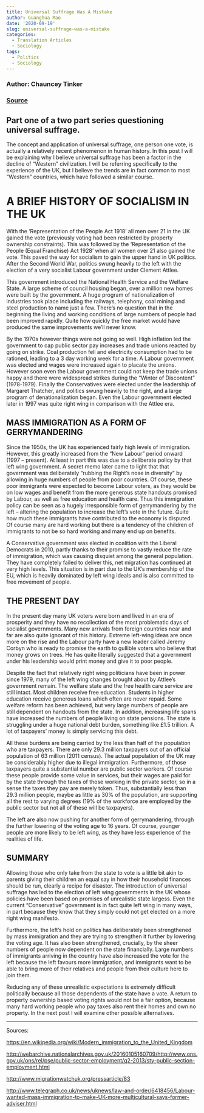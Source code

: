 ```yaml
---
title: Universal Suffrage Was A Mistake
author: Guanghua Mao
date: '2020-09-19'
slug: universal-suffrage-was-a-mistake
categories:
  - Translation Articles
  - Sociology
tags:
  - Politics
  - Sociology
---
```


### Author: Chauncey Tinker

### [Source](https://chaunceytinker.wordpress.com/2016/04/14/universal-suffrage-was-a-mistake/)

## Part one of a two part series questioning universal suffrage.

The concept and application of universal suffrage, one person one vote, is actually a relatively recent phenomenon in human history. In this post I will be explaining why I believe universal suffrage has been a factor in the decline of “Western” civilization. I will be referring specifically to the experience of the UK, but I believe the trends are in fact common to most “Western” countries, which have followed a similar course.

# A BRIEF HISTORY OF SOCIALISM IN THE UK

With the ‘Representation of the People Act 1918’ all men over 21 in the UK gained the vote (previously voting had been restricted by property ownership constraints). This was followed by the ‘Representation of the People (Equal Franchise) Act 1928’ when all women over 21 also gained the vote. This paved the way for socialism to gain the upper hand in UK politics. After the Second World War, politics swung heavily to the left with the election of a very socialist Labour government under Clement Attlee.

This government introduced the National Health Service and the Welfare State. A large scheme of council housing began, over a million new homes were built by the government. A huge program of nationalization of industries took place including the railways, telephony, coal mining and steel production to name just a few. There’s no question that in the beginning the living and working conditions of large numbers of people had been improved rapidly. Quite how quickly the free market would have produced the same improvements we’ll never know.

By the 1970s however things were not going so well. High inflation led the government to cap public sector pay increases and trade unions reacted by going on strike. Coal production fell and electricity consumption had to be rationed, leading to a 3 day working week for a time. A Labour government was elected and wages were increased again to placate the unions. However soon even the Labour government could not keep the trade unions happy and there were widespread strikes during the “Winter of Discontent” (1978-1979). Finally the Conservatives were elected under the leadership of Margaret Thatcher, and politics swung heavily to the right, and a large program of denationalization began. Even the Labour government elected later in 1997 was quite right wing in comparison with the Attlee era.

## MASS IMMIGRATION AS A FORM OF GERRYMANDERING

Since the 1950s, the UK has experienced fairly high levels of immigration. However, this greatly increased from the “New Labour” period onward (1997 – present). At least in part this was due to a deliberate policy by that left wing government. A secret memo later came to light that that government was deliberately “rubbing the Right’s nose in diversity” by allowing in huge numbers of people from poor countries. Of course, these poor immigrants were expected to become Labour voters, as they would be on low wages and benefit from the more generous state handouts promised by Labour, as well as free education and health care. Thus this immigration policy can be seen as a hugely irresponsible form of gerrymandering by the left – altering the population to increase the left’s vote in the future. Quite how much these immigrants have contributed to the economy is disputed. Of course many are hard working but there is a tendency of the children of immigrants to not be so hard working and many end up on benefits.

A Conservative government was elected in coalition with the Liberal Democrats in 2010, partly thanks to their promise to vastly reduce the rate of immigration, which was causing disquiet among the general population. They have completely failed to deliver this, net migration has continued at very high levels. This situation is in part due to the UK’s membership of the EU, which is heavily dominated by left wing ideals and is also committed to free movement of people.

## THE PRESENT DAY

In the present day many UK voters were born and lived in an era of prosperity and they have no recollection of the most problematic days of socialist governments. Many new arrivals from foreign countries near and far are also quite ignorant of this history. Extreme left-wing ideas are once more on the rise and the Labour party have a new leader called Jeremy Corbyn who is ready to promise the earth to gullible voters who believe that money grows on trees. He has quite literally suggested that a government under his leadership would print money and give it to poor people.

Despite the fact that relatively right wing politicians have been in power since 1979, many of the left wing changes brought about by Attlee’s government remain. The welfare state and the free health care service are still intact.  Most children receive free education.  Students in higher education receive generous loans which often are never repaid. Some welfare reform has been achieved, but very large numbers of people are still dependent on handouts from the state. In addition, increasing life spans have increased the numbers of people living on state pensions. The state is struggling under a huge national debt burden, something like £1.5 trillion. A lot of taxpayers’ money is simply servicing this debt.

All these burdens are being carried by the less than half of the population who are taxpayers. There are only 29.3 million taxpayers out of an official population of 63 million (2011 census). The actual population of the UK may be considerably higher due to illegal immigration. Furthermore, of those taxpayers quite a substantial number are public sector workers. Of course these people provide some value in services, but their wages are paid for by the state through the taxes of those working in the private sector, so in a sense the taxes they pay are merely token. Thus, substantially less than 29.3 million people, maybe as little as 30% of the population, are supporting all the rest to varying degrees (19% of the workforce are employed by the public sector but not all of these will be taxpayers).

The left are also now pushing for another form of gerrymandering, through the further lowering of the voting age to 16 years. Of course, younger people are more likely to be left wing, as they have less experience of the realities of life.

## SUMMARY

Allowing those who only take from the state to vote is a little bit akin to parents giving their children an equal say in how their household finances should be run, clearly a recipe for disaster.  The introduction of universal suffrage has led to the election of left wing governments in the UK whose policies have been based on promises of unrealistic state largess. Even the current “Conservative” government is in fact quite left wing in many ways, in part because they know that they simply could not get elected on a more right wing manifesto.

Furthermore, the left’s hold on politics has deliberately been strengthened by mass immigration and they are trying to strengthen it further by lowering the voting age. It has also been strengthened, crucially, by the sheer numbers of people now dependent on the state financially. Large numbers of immigrants arriving in the country have also increased the vote for the left because the left favours more immigration, and immigrants want to be able to bring more of their relatives and people from their culture here to join them.

Reducing any of these unrealistic expectations is extremely difficult politically because all those dependents of the state have a vote. A return to property ownership based voting rights would not be a fair option, because many hard working people who pay taxes also rent their homes and own no property. In the next post I will examine other possible alternatives.

---

Sources:

https://en.wikipedia.org/wiki/Modern_immigration_to_the_United_Kingdom

http://webarchive.nationalarchives.gov.uk/20160105160709/http://www.ons.gov.uk/ons/rel/pse/public-sector-employment/q2-2013/sty-public-section-employment.html

http://www.migrationwatchuk.org/pressarticle/83

http://www.telegraph.co.uk/news/uknews/law-and-order/6418456/Labour-wanted-mass-immigration-to-make-UK-more-multicultural-says-former-adviser.html